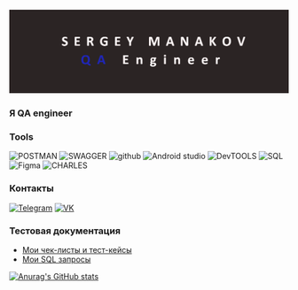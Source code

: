 ![header](https://github.com/serezam/serezam/blob/main/assets/888888.png)

### Я  QA engineer

### Tools
![POSTMAN](https://img.shields.io/badge/-POSTMAN-2d2929?style=for-the-badge&logo=postman)
![SWAGGER](https://img.shields.io/badge/-SWAGGER-2d2929?style=for-the-badge&logo=swagger)
![github](https://img.shields.io/badge/-GITHUB-2d2929?style=for-the-badge&logo=github)
![Android studio](https://img.shields.io/badge/-ANDROID_STUDIO-2d2929?style=for-the-badge&logo=android)
![DevTOOLS](https://img.shields.io/badge/-DEVTOOLS-2d2929?style=for-the-badge&logo=googlechrome)
![SQL](https://img.shields.io/badge/-SQL-2d2929?style=for-the-badge&logo=Mysql)
![Figma](https://img.shields.io/badge/-FIGMA-2d2929?style=for-the-badge&logo=FIGMA)
![CHARLES](https://img.shields.io/badge/-CHARLESPROXY-2d2929?style=for-the-badge&logo=proxy)


### Контакты
[![Telegram](https://img.shields.io/badge/-telegram-2d2929?style=for-the-badge&logo=telegram)](https://t.me/serezam)
[![VK](https://img.shields.io/badge/-VK-2d2929?style=for-the-badge&logo=vk)](https://vk.com/karelin495)

### Тестовая документация
* [Мои чек-листы и тест-кейсы](https://docs.google.com/spreadsheets/d/1xorcPctst0EJUCm8aqWXP-eXf4aLzp4jB6hMUVeTHO0/edit?usp=sharing)
* [Мои SQL запросы](https://docs.google.com/document/d/1v1bhapKmAf7YNoL8CNYMme627QAQfSUL6VBz1e4K1lE/edit)

[![Anurag's GitHub stats](https://github-readme-stats.vercel.app/api?username=serezam&show_icons=true&theme=radical)](https://github.com/anuraghazra/github-readme-stats)
